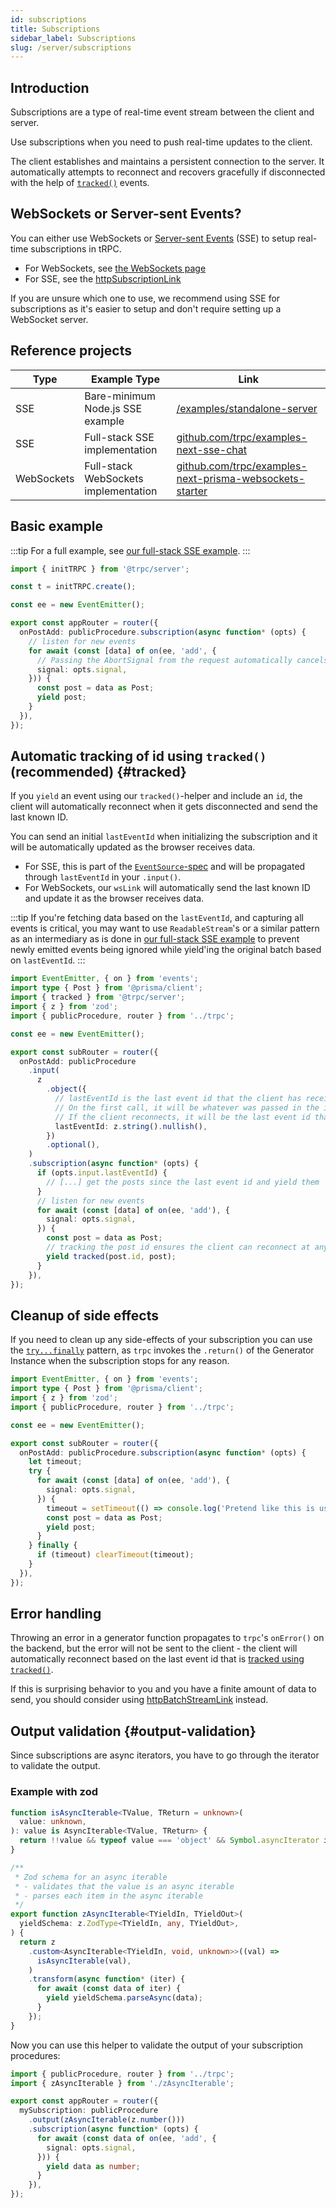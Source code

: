 ```yaml
---
id: subscriptions
title: Subscriptions
sidebar_label: Subscriptions
slug: /server/subscriptions
---
```


## Introduction

Subscriptions are a type of real-time event stream between the client and server.

Use subscriptions when you need to push real-time updates to the client.

The client establishes and maintains a persistent connection to the server. It automatically attempts to reconnect and recovers gracefully if disconnected with the help of [`tracked()`](#tracked) events.

## WebSockets or Server-sent Events?

You can either use WebSockets or [Server-sent Events](https://en.wikipedia.org/wiki/Server-sent_events) (SSE) to setup real-time subscriptions in tRPC.

- For WebSockets, see [the WebSockets page](./websockets.md)
- For SSE, see the [httpSubscriptionLink](../client/links/httpSubscriptionLink.md)

If you are unsure which one to use, we recommend using SSE for subscriptions as it's easier to setup and don't require setting up a WebSocket server.

## Reference projects

| Type       | Example Type                         | Link                                                                                                                       |
| ---------- | ------------------------------------ | -------------------------------------------------------------------------------------------------------------------------- |
| SSE        | Bare-minimum Node.js SSE example     | [/examples/standalone-server](https://github.com/trpc/trpc/tree/next/examples/standalone-server)                           |
| SSE        | Full-stack SSE implementation        | [github.com/trpc/examples-next-sse-chat](https://github.com/trpc/examples-next-sse-chat)                                   |
| WebSockets | Full-stack WebSockets implementation | [github.com/trpc/examples-next-prisma-websockets-starter](https://github.com/trpc/examples-next-prisma-starter-websockets) |

## Basic example

:::tip
For a full example, see [our full-stack SSE example](https://github.com/trpc/examples-next-sse-chat).
:::

```ts title="server.ts"
import { initTRPC } from '@trpc/server';

const t = initTRPC.create();

const ee = new EventEmitter();

export const appRouter = router({
  onPostAdd: publicProcedure.subscription(async function* (opts) {
    // listen for new events
    for await (const [data] of on(ee, 'add', {
      // Passing the AbortSignal from the request automatically cancels the event emitter when the request is aborted
      signal: opts.signal,
    })) {
      const post = data as Post;
      yield post;
    }
  }),
});
```

## Automatic tracking of id using `tracked()` (recommended) {#tracked}

If you `yield` an event using our `tracked()`-helper and include an `id`, the client will automatically reconnect when it gets disconnected and send the last known ID.

You can send an initial `lastEventId` when initializing the subscription and it will be automatically updated as the browser receives data.

- For SSE, this is part of the [`EventSource`-spec](https://html.spec.whatwg.org/multipage/server-sent-events.html#the-last-event-id-header) and will be propagated through `lastEventId` in your `.input()`.
- For WebSockets, our `wsLink` will automatically send the last known ID and update it as the browser receives data.

:::tip
If you're fetching data based on the `lastEventId`, and capturing all events is critical, you may want to use `ReadableStream`'s or a similar pattern as an intermediary as is done in [our full-stack SSE example](https://github.com/trpc/examples-next-sse-chat) to prevent newly emitted events being ignored while yield'ing the original batch based on `lastEventId`.
:::

```ts
import EventEmitter, { on } from 'events';
import type { Post } from '@prisma/client';
import { tracked } from '@trpc/server';
import { z } from 'zod';
import { publicProcedure, router } from '../trpc';

const ee = new EventEmitter();

export const subRouter = router({
  onPostAdd: publicProcedure
    .input(
      z
        .object({
          // lastEventId is the last event id that the client has received
          // On the first call, it will be whatever was passed in the initial setup
          // If the client reconnects, it will be the last event id that the client received
          lastEventId: z.string().nullish(),
        })
        .optional(),
    )
    .subscription(async function* (opts) {
      if (opts.input.lastEventId) {
        // [...] get the posts since the last event id and yield them
      }
      // listen for new events
      for await (const [data] of on(ee, 'add'), {
        signal: opts.signal,
      }) {
        const post = data as Post;
        // tracking the post id ensures the client can reconnect at any time and get the latest events this id
        yield tracked(post.id, post);
      }
    }),
});
```

## Cleanup of side effects

If you need to clean up any side-effects of your subscription you can use the [`try...finally`](https://developer.mozilla.org/en-US/docs/Web/JavaScript/Reference/Global_Objects/Generator/return#using_return_with_try...finally) pattern, as `trpc` invokes the `.return()` of the Generator Instance when the subscription stops for any reason.

```ts
import EventEmitter, { on } from 'events';
import type { Post } from '@prisma/client';
import { z } from 'zod';
import { publicProcedure, router } from '../trpc';

const ee = new EventEmitter();

export const subRouter = router({
  onPostAdd: publicProcedure.subscription(async function* (opts) {
    let timeout;
    try {
      for await (const [data] of on(ee, 'add'), {
        signal: opts.signal,
      }) {
        timeout = setTimeout(() => console.log('Pretend like this is useful'));
        const post = data as Post;
        yield post;
      }
    } finally {
      if (timeout) clearTimeout(timeout);
    }
  }),
});
```

## Error handling

Throwing an error in a generator function propagates to `trpc`'s `onError()` on the backend, but the error will not be sent to the client - the client will automatically reconnect based on the last event id that is [tracked using `tracked()`](#tracked).

If this is surprising behavior to you and you have a finite amount of data to send, you should consider using [httpBatchStreamLink](../client/links/httpBatchStreamLink.md) instead.

## Output validation {#output-validation}

Since subscriptions are async iterators, you have to go through the iterator to validate the output.

### Example with zod

```ts title="zAsyncIterable.ts"
function isAsyncIterable<TValue, TReturn = unknown>(
  value: unknown,
): value is AsyncIterable<TValue, TReturn> {
  return !!value && typeof value === 'object' && Symbol.asyncIterator in value;
}

/**
 * Zod schema for an async iterable
 * - validates that the value is an async iterable
 * - parses each item in the async iterable
 */
export function zAsyncIterable<TYieldIn, TYieldOut>(
  yieldSchema: z.ZodType<TYieldIn, any, TYieldOut>,
) {
  return z
    .custom<AsyncIterable<TYieldIn, void, unknown>>((val) =>
      isAsyncIterable(val),
    )
    .transform(async function* (iter) {
      for await (const data of iter) {
        yield yieldSchema.parseAsync(data);
      }
    });
}
```

Now you can use this helper to validate the output of your subscription procedures:

```ts title="_app.ts"
import { publicProcedure, router } from '../trpc';
import { zAsyncIterable } from './zAsyncIterable';

export const appRouter = router({
  mySubscription: publicProcedure
    .output(zAsyncIterable(z.number()))
    .subscription(async function* (opts) {
      for await (const data of on(ee, 'add', {
        signal: opts.signal,
      })) {
        yield data as number;
      }
    }),
});
```
